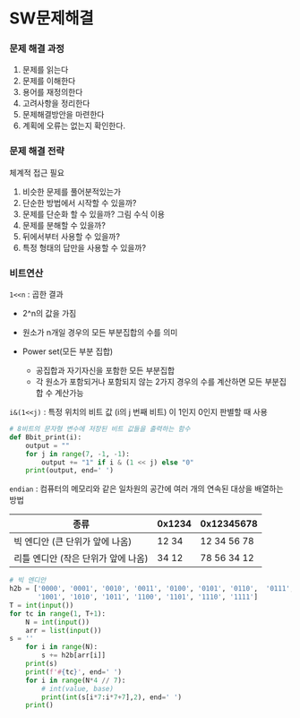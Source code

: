 # SW문제해결

### 문제 해결 과정

1. 문제를 읽는다
2. 문제를 이해한다
3. 용어를 재정의한다
4. 고려사항을 정리한다
5. 문제해결방안을 마련한다
6. 계획에 오류는 없는지 확인한다.



### 문제 해결 전략

체계적 접근 필요

1. 비슷한 문제를 풀어분적있는가
2. 단순한 방법에서 시작할 수 있을까?
3. 문제를 단순화 할 수 있을까? 그림 수식 이용
4. 문제를 분해할 수 있을까?
5. 뒤에서부터 사용할 수 있을까?
6. 특정 형태의 답만을 사용할 수 있을까?



### 비트연산

`1<<n` : 곱한 결과

- 2^n의 값을 가짐

- 원소가 n개일 경우의 모든 부분집합의 수를 의미
- Power set(모든 부분 집합)
  - 공집합과 자기자신을 포함한 모든 부분집합
  - 각 원소가 포함되거나 포함되지 않는 2가지 경우의 수를 계산하면 모든 부분집합 수 계산가능



`i&(1<<j)` : 특정 위치의 비트 값 (i의 j 번째 비트) 이 1인지 0인지 판별할 때 사용

```python
# 8비트의 문자형 변수에 저장된 비트 값들을 출력하는 함수
def Bbit_print(i):
    output = ""
    for j in range(7, -1, -1):
        output += "1" if i & (1 << j) else "0"
    print(output, end=' ')
```



`endian` : 컴퓨터의 메모리와 같은 일차원의 공간에 여러 개의 연속된 대상을 배열하는 방법

| 종류                                | 0x1234 | 0x12345678  |
| ----------------------------------- | ------ | ----------- |
| 빅 엔디안 (큰 단위가 앞에 나옴)     | 12 34  | 12 34 56 78 |
| 리틀 엔디안 (작은 단위가 앞에 나옴) | 34 12  | 78 56 34 12 |

```python
# 빅 엔디안
h2b = ['0000', '0001', '0010', '0011', '0100', '0101', '0110',  '0111', '1000',
       '1001', '1010', '1011', '1100', '1101', '1110', '1111']
T = int(input())
for tc in range(1, T+1):
    N = int(input())
    arr = list(input())
s = ''
    for i in range(N):
        s += h2b[arr[i]]
    print(s)
    print(f'#{tc}', end=' ')
    for i in range(N*4 // 7):
        # int(value, base)
        print(int(s[i*7:i*7+7],2), end=' ')
    print()
```

